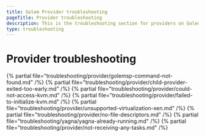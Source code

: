 ```yaml
---
title: Golem Provider troubleshooting
pageTitle: Provider troubleshooting
description: This is the troubleshooting section for providers on Golem.
type: troubleshooting
---
```


# Provider troubleshooting

{% partial file="troubleshooting/provider/golemsp-command-not-found.md" /%}
{% partial file="troubleshooting/provider/child-provider-exited-too-early.md" /%}
{% partial file="troubleshooting/provider/could-not-access-kvm.md" /%}
{% partial file="troubleshooting/provider/failed-to-initialize-kvm.md" /%}
{% partial file="troubleshooting/provider/unsupported-virtualization-xen.md" /%}
{% partial file="troubleshooting/provider/no-file-descriptors.md" /%}
{% partial file="troubleshooting/yagna/yagna-already-running.md" /%}
{% partial file="troubleshooting/provider/not-receiving-any-tasks.md" /%}
